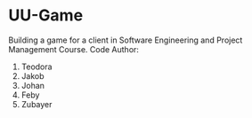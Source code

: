 # UU-Game
Building a game for a client in Software Engineering and Project Management Course.
Code Author:
1. Teodora
2. Jakob
3. Johan
4. Feby
5. Zubayer
